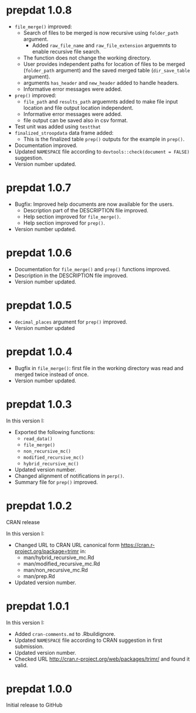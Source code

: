 # prepdat 1.0.8
- `file_merge()` improved:
  - Search of files to be merged is now recursive using `folder_path` argument.
    - Added `raw_file_name` and `raw_file_extension` arguemnts to enable recursive file search.
  - The function does not change the working directory.
  - User provides independent paths for location of files to be merged (`folder_path` argument) and the saved merged table (`dir_save_table` argument).
  - arguments `has_header` and `new_header` added to handle headers.
  - Informative error messages were added.
- `prep()` improved:
  - `file_path` and `results_path` arguemnts added to make file input location and file output location independent.
  - Informative error messages were added.
  - file output can be saved also in csv format.
- Test unit was added using `testthat`
- `finalized_stroopdata` data frame added:
  - This is the finalized table `prep()` outputs for the example in `prep()`.
- Documentation improved.
- Updated `NAMESPACE` file according to `devtools::check(document = FALSE)` suggestion.
- Version number updated.

# prepdat 1.0.7
- Bugfix: Improved help documents are now available for the users.
  - Description part of the DESCRIPTION file improved.
  - Help section improved for `file_merge()`.
  - Help section improved for `prep()`.
- Version number updated.

# prepdat 1.0.6
- Documentation for `file_merge()` and `prep()` functions improved.
- Description in the DESCRIPTION file improved.
- Version number updated.

# prepdat 1.0.5
- `decimal_places` argument for `prep()` improved. 
- Version number updated

# prepdat 1.0.4

- Bugfix in `file_merge()`: first file in the working directory was read and merged twice instead of once.
- Version number updated.

# prepdat 1.0.3

In this version I:
- Exported the following functions:
  - `read_data()`
  - `file_merge()`
  - `non_recursive_mc()`
  - `modified_recursive_mc()`
  - `hybrid_recursive_mc()`
- Updated version number.
- Changed alignment of notifications in `perp()`.
- Summary file for `prep()` improved.

# prepdat 1.0.2

CRAN release

In this version I:
- Changed URL to CRAN URL canonical form https://cran.r-project.org/package=trimr in:
  -  man/hybrid_recursive_mc.Rd
  - man/modified_recursive_mc.Rd
  - man/non_recursive_mc.Rd
  - man/prep.Rd
- Updated version number.

# prepdat 1.0.1

In this version I:
- Added `cran-comments.md` to .Rbuildignore.
- Updated `NAMESPACE` file according to CRAN suggestion in first submission.
- Updated version number.
- Checked URL http://cran.r-project.org/web/packages/trimr/ and found it valid.

# prepdat 1.0.0
Initial release to GitHub
